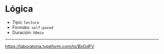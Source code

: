 # Lógica

* Tipo: `lectura`
* Formato: `self-paced`
* Duración: `50min`

***

https://laboratoria.typeform.com/to/BxGdFV
